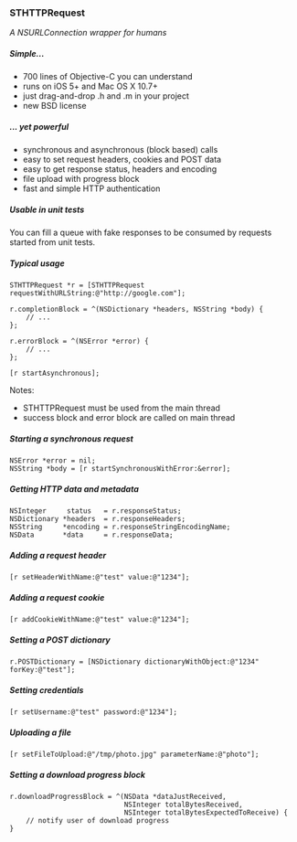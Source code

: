### STHTTPRequest

_A NSURLConnection wrapper for humans_

##### Simple...

-   700 lines of Objective-C you can understand
-   runs on iOS 5+ and Mac OS X 10.7+
-   just drag-and-drop .h and .m in your project
-   new BSD license

##### ... yet powerful

-   synchronous and asynchronous (block based) calls
-   easy to set request headers, cookies and POST data
-   easy to get response status, headers and encoding
-   file upload with progress block
-   fast and simple HTTP authentication

##### Usable in unit tests

You can fill a queue with fake responses to be consumed by requests started from unit tests.

##### Typical usage

    STHTTPRequest *r = [STHTTPRequest requestWithURLString:@"http://google.com"];
        
    r.completionBlock = ^(NSDictionary *headers, NSString *body) {
        // ...
    };
    
    r.errorBlock = ^(NSError *error) {
        // ...
    };
    
    [r startAsynchronous];

Notes:

- STHTTPRequest must be used from the main thread
- success block and error block are called on main thread

##### Starting a synchronous request

    NSError *error = nil;
    NSString *body = [r startSynchronousWithError:&error];

##### Getting HTTP data and metadata

    NSInteger     status   = r.responseStatus;
    NSDictionary *headers  = r.responseHeaders;
    NSString     *encoding = r.responseStringEncodingName;
    NSData       *data     = r.responseData;

##### Adding a request header

    [r setHeaderWithName:@"test" value:@"1234"];

##### Adding a request cookie

    [r addCookieWithName:@"test" value:@"1234"];

##### Setting a POST dictionary
    
    r.POSTDictionary = [NSDictionary dictionaryWithObject:@"1234" forKey:@"test"];

##### Setting credentials

    [r setUsername:@"test" password:@"1234"];

##### Uploading a file

    [r setFileToUpload:@"/tmp/photo.jpg" parameterName:@"photo"];
    
##### Setting a download progress block

    r.downloadProgressBlock = ^(NSData *dataJustReceived,
                                NSInteger totalBytesReceived,
                                NSInteger totalBytesExpectedToReceive) {
        // notify user of download progress
    }
